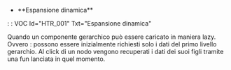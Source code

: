 - \*\*Espansione dinamica\*\*

 :  : VOC Id="HTR_001" Txt="Espansione dinamica"

Quando un componente gerarchico può essere caricato in maniera lazy. Ovvero :  possono essere inizialmente richiesti solo i dati del primo livello gerarchio. Al click di un nodo vengono recuperati i dati dei suoi figli tramite una fun lanciata in quel momento.

